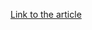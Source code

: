 [Link to the article](https://apps.nsa.gov/iaarchive/library/reports/spotting-the-adversary-with-windows-event-log-monitoring.cfm)
